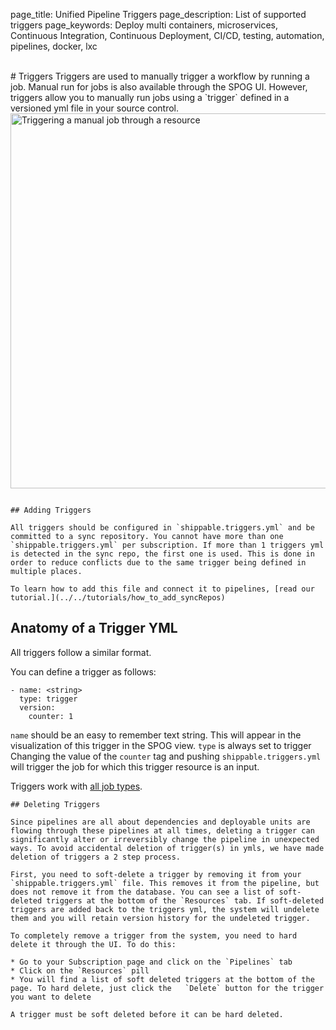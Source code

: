 page_title: Unified Pipeline Triggers
page_description: List of supported triggers
page_keywords: Deploy multi containers, microservices, Continuous Integration, Continuous Deployment, CI/CD, testing, automation, pipelines, docker, lxc

<br>
# Triggers
Triggers are used to manually trigger a workflow by running a job. Manual run for jobs is also available through the SPOG UI. However, triggers allow you to manually run jobs using a `trigger` defined in a versioned yml file in your source control. 

<img src="../../images/jobs/triggerJob.png" alt="Triggering a manual job through a resource" style="width:600px;vertical-align: middle;display: block;margin-left: auto;margin-right: auto;"/>

```

## Adding Triggers
 
All triggers should be configured in `shippable.triggers.yml` and be committed to a sync repository. You cannot have more than one `shippable.triggers.yml` per subscription. If more than 1 triggers yml is detected in the sync repo, the first one is used. This is done in order to reduce conflicts due to the same trigger being defined in multiple places.

To learn how to add this file and connect it to pipelines, [read our tutorial.](../../tutorials/how_to_add_syncRepos)

```
## Anatomy of a Trigger YML 
All triggers follow a similar format.

You can define a trigger as follows:

```
- name: <string>
  type: trigger
  version:
    counter: 1
```

`name` should be an easy to remember text string. This will appear in the visualization of this trigger in the SPOG view.
`type` is always set to trigger
Changing the value of the `counter` tag and pushing `shippable.triggers.yml` will trigger the job for which this trigger resource is an input.

Triggers work with [all job types](jobs/overview/).

```
## Deleting Triggers

Since pipelines are all about dependencies and deployable units are flowing through these pipelines at all times, deleting a trigger can significantly alter or irreversibly change the pipeline in unexpected ways. To avoid accidental deletion of trigger(s) in ymls, we have made deletion of triggers a 2 step process. 

First, you need to soft-delete a trigger by removing it from your `shippable.triggers.yml` file. This removes it from the pipeline, but does not remove it from the database. You can see a list of soft-deleted triggers at the bottom of the `Resources` tab. If soft-deleted triggers are added back to the triggers yml, the system will undelete them and you will retain version history for the undeleted trigger. 

To completely remove a trigger from the system, you need to hard delete it through the UI. To do this:

* Go to your Subscription page and click on the `Pipelines` tab
* Click on the `Resources` pill
* You will find a list of soft deleted triggers at the bottom of the page. To hard delete, just click the 	`Delete` button for the trigger you want to delete

A trigger must be soft deleted before it can be hard deleted.

